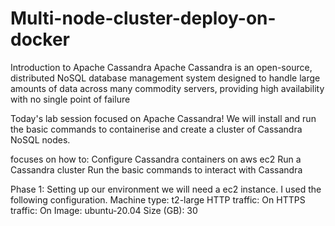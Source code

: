 # Multi-node-cluster-deploy-on-docker

Introduction to Apache Cassandra
Apache Cassandra is an open-source, distributed NoSQL database management system designed to handle large amounts of data across many commodity servers,
providing high availability with no single point of failure

Today's lab session focused on Apache Cassandra! We will install and run the basic commands to containerise and create a cluster of Cassandra NoSQL nodes.

 focuses on how to:
Configure Cassandra containers on aws ec2
Run a Cassandra cluster
Run the basic commands to interact with Cassandra

Phase 1: Setting up our environment
we will need a ec2 instance. I used the following configuration.
Machine type: t2-large
HTTP traffic: On
HTTPS traffic: On
Image: ubuntu-20.04
Size (GB): 30

